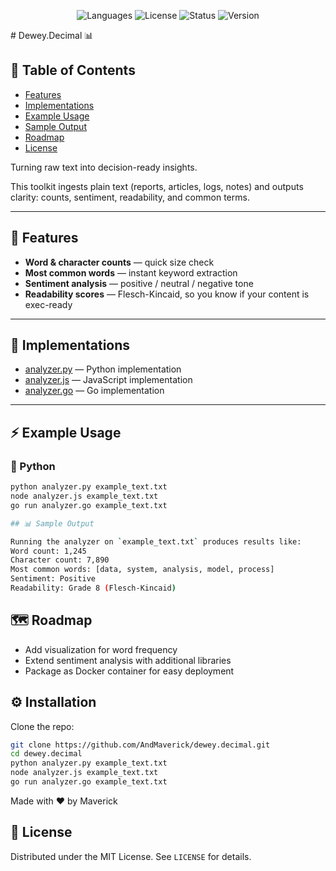 <p align="center">
  <img src="https://img.shields.io/badge/language-Python%20%7C%20JavaScript%20%7C%20Go-blue" alt="Languages">
  <img src="https://img.shields.io/badge/license-MIT-green" alt="License">
  <img src="https://img.shields.io/badge/status-Active-success" alt="Status">
  <img src="https://img.shields.io/badge/version-1.0.0-brightgreen" alt="Version">
</p>
# Dewey.Decimal 📊

## 📑 Table of Contents
- [Features](#-features)
- [Implementations](#-implementations)
- [Example Usage](#-example-usage)
- [Sample Output](#-sample-output)
- [Roadmap](#-roadmap)
- [License](#-license)


Turning raw text into decision-ready insights.

This toolkit ingests plain text (reports, articles, logs, notes) and outputs clarity: counts, sentiment, readability, and common terms.

---

## 🚀 Features
- **Word & character counts** — quick size check  
- **Most common words** — instant keyword extraction  
- **Sentiment analysis** — positive / neutral / negative tone  
- **Readability scores** — Flesch-Kincaid, so you know if your content is exec-ready  

---

## 📂 Implementations
- [analyzer.py](analyzer.py) — Python implementation  
- [analyzer.js](analyzer.js) — JavaScript implementation  
- [analyzer.go](analyzer.go) — Go implementation  

---

## ⚡ Example Usage

### 🐍 Python
```bash
python analyzer.py example_text.txt
node analyzer.js example_text.txt
go run analyzer.go example_text.txt

## 📊 Sample Output

Running the analyzer on `example_text.txt` produces results like:
Word count: 1,245
Character count: 7,890
Most common words: [data, system, analysis, model, process]
Sentiment: Positive
Readability: Grade 8 (Flesch-Kincaid)
```

## 🗺 Roadmap
- Add visualization for word frequency  
- Extend sentiment analysis with additional libraries  
- Package as Docker container for easy deployment  

## ⚙️ Installation
Clone the repo:
```bash
git clone https://github.com/AndMaverick/dewey.decimal.git
cd dewey.decimal
python analyzer.py example_text.txt
node analyzer.js example_text.txt
go run analyzer.go example_text.txt

```

Made with ❤️ by Maverick

## 📄 License
Distributed under the MIT License. See `LICENSE` for details.



